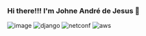 ### Hi there!!! I'm Johne André de Jesus 👋

<!--
**johneandredejesus/johneandredejesus** is a ✨ _special_ ✨ repository because its `README.md` (this file) appears on your GitHub profile.

Here are some ideas to get you started:

- 🔭 I’m currently working on ...
- 🌱 I’m currently learning ...
- 👯 I’m looking to collaborate on ...
- 🤔 I’m looking for help with ...
- 💬 Ask me about ...
- 📫 How to reach me: ...
- 😄 Pronouns: ...
- ⚡ Fun fact: ...
-->

![image](https://camo.githubusercontent.com/edbf0a154fb266da96cd1b5379eec350cff7ef072ba42ee003c713c321cb0ba8/68747470733a2f2f7777772e707974686f6e2e6f72672f7374617469632f696d672f707974686f6e2d6c6f676f2e706e67)
![django](https://user-images.githubusercontent.com/53568510/122808007-a7ff6680-d2a2-11eb-9188-338fad480433.png)
![netconf](https://user-images.githubusercontent.com/53568510/122810082-4e4c6b80-d2a5-11eb-9598-dcd38d3fb6fe.png)
![aws](https://user-images.githubusercontent.com/53568510/122808188-ebf26b80-d2a2-11eb-8951-9b4608711d80.png)



